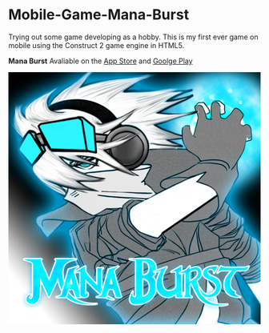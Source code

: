 # Mobile-Game-Mana-Burst
Trying out some game developing as a hobby.  This is my first ever game on mobile using the Construct 2 game engine in HTML5.

**Mana Burst**
Avaliable on the [App Store](https://itunes.apple.com/us/app/mana-burst/id1051154449?mt=8) and [Goolge Play](https://play.google.com/store/apps/details?id=com.manabursgametjrt.main&hl=en)

![alt text](https://github.com/jryantap/Mobile-Game-Mana-Burst/blob/master/512Portrait.png)
